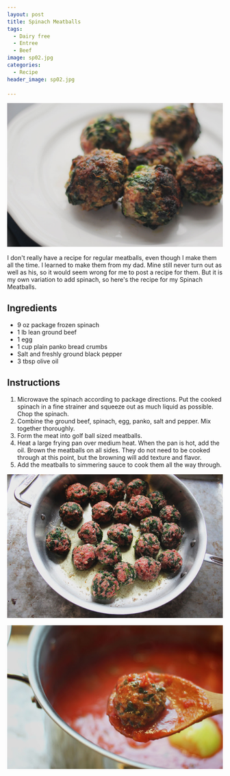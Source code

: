 ```yaml
---
layout: post
title: Spinach Meatballs
tags:
  - Dairy free
  - Entree
  - Beef
image: sp02.jpg
categories:
  - Recipe
header_image: sp02.jpg

---
```


![Image of Spinach Meatballs.](/upload/sp02.jpg)

I don't really have a recipe for regular meatballs, even though I make them all the time. I learned to make them from my dad. Mine still never turn out as well as his, so it would seem wrong for me to post a recipe for them. But it is my own variation to add spinach, so here's the recipe for my Spinach Meatballs.

## Ingredients

- 9 oz package frozen spinach
- 1 lb lean ground beef
- 1 egg
- 1 cup plain panko bread crumbs
- Salt and freshly ground black pepper
- 3 tbsp olive oil

## Instructions

1. Microwave the spinach according to package directions. Put the cooked spinach in a fine strainer and squeeze out as much liquid as possible. Chop the spinach.
1. Combine the ground beef, spinach, egg, panko, salt and pepper. Mix together thoroughly. 
1. Form the meat into golf ball sized meatballs. 
1. Heat a large frying pan over medium heat. When the pan is hot, add the oil. Brown the meatballs on all sides. They do not need to be cooked through at this point, but the browning will add texture and flavor.
1. Add the meatballs to simmering sauce to cook them all the way through.





![Image of Spinach Meatballs.](/upload/sp01.jpg)

![Image of Spinach Meatballs.](/upload/sp03.jpg)